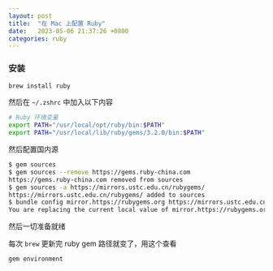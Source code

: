 ```yaml
---
layout: post
title:  "在 Mac 上配置 Ruby"
date:   2023-05-06 21:37:26 +0800
categories: ruby
---
```


### 安装

```bash
brew install ruby
```

然后在 `~/.zshrc` 中加入以下内容 

```bash
# Ruby 环境变量
export PATH="/usr/local/opt/ruby/bin:$PATH"
export PATH="/usr/local/lib/ruby/gems/3.2.0/bin:$PATH"
```

然后配置国内源

```bash
$ gem sources
$ gem sources --remove https://gems.ruby-china.com
https://gems.ruby-china.com removed from sources
$ gem sources -a https://mirrors.ustc.edu.cn/rubygems/
https://mirrors.ustc.edu.cn/rubygems/ added to sources
$ bundle config mirror.https://rubygems.org https://mirrors.ustc.edu.cn/rubygems/ 
You are replacing the current local value of mirror.https://rubygems.org, which is currently "https://gems.ruby-china.com"
```

然后一切准备就绪

每次 `brew` 更新完 ruby gem 路径就变了，用这个查看

```bash
gem environment
```
